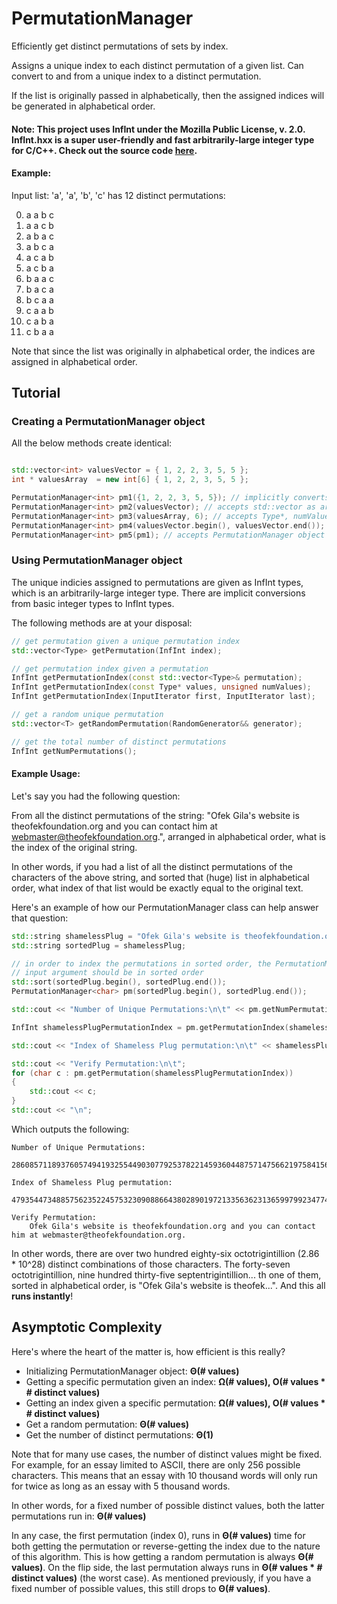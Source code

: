 # PermutationManager

Efficiently get distinct permutations of sets by index.

Assigns a unique index to each distinct permutation of a given list.
Can convert to and from a unique index to a distinct permutation.

If the list is originally passed in alphabetically, then the assigned indices will be generated in alphabetical order.

#### Note: This project uses InfInt under the Mozilla Public License, v. 2.0. InfInt.hxx is a super user-friendly and fast arbitrarily-large integer type for C/C++. Check out the source code [here][InfInt Link].

#### Example:

Input list: 'a', 'a', 'b', 'c' has 12 distinct permutations:

0. a a b c
1. a a c b
2. a b a c
3. a b c a
4. a c a b
5. a c b a
6. b a a c
7. b a c a
8. b c a a
9. c a a b
10. c a b a
11. c b a a

Note that since the list was originally in alphabetical order, the indices are assigned in alphabetical order.

## Tutorial

### Creating a PermutationManager object
All the below methods create identical:

```c++

std::vector<int> valuesVector = { 1, 2, 2, 3, 5, 5 };
int * valuesArray  = new int[6] { 1, 2, 2, 3, 5, 5 };

PermutationManager<int> pm1({1, 2, 2, 3, 5, 5}); // implicitly converts {} to std::vector
PermutationManager<int> pm2(valuesVector); // accepts std::vector as argument
PermutationManager<int> pm3(valuesArray, 6); // accepts Type*, numValues as arguments
PermutationManager<int> pm4(valuesVector.begin(), valuesVector.end()); // accepts first, last iterators
PermutationManager<int> pm5(pm1); // accepts PermutationManager object

```

### Using PermutationManager object
The unique indicies assigned to permutations are given as InfInt types, which is an arbitrarily-large integer type. There are implicit conversions from basic integer types to InfInt types.

The following methods are at your disposal:

```c++
// get permutation given a unique permutation index
std::vector<Type> getPermutation(InfInt index);

// get permutation index given a permutation
InfInt getPermutationIndex(const std::vector<Type>& permutation);
InfInt getPermutationIndex(const Type* values, unsigned numValues);
InfInt getPermutationIndex(InputIterator first, InputIterator last);

// get a random unique permutation
std::vector<T> getRandomPermutation(RandomGenerator&& generator);

// get the total number of distinct permutations
InfInt getNumPermutations();
```

#### Example Usage:
Let's say you had the following question:

From all the distinct permutations of the string: "Ofek Gila's website is theofekfoundation.org and you can contact him at webmaster@theofekfoundation.org.", arranged in alphabetical order, what is the index of the original string.

In other words, if you had a list of all the distinct permutations of the characters of the above string, and sorted that (huge) list in alphabetical order, what index of that list would be exactly equal to the original text.

Here's an example of how our PermutationManager class can help answer that question:

```c++
std::string shamelessPlug = "Ofek Gila's website is theofekfoundation.org and you can contact him at webmaster@theofekfoundation.org.";
std::string sortedPlug = shamelessPlug;

// in order to index the permutations in sorted order, the PermutationManager
// input argument should be in sorted order
std::sort(sortedPlug.begin(), sortedPlug.end());
PermutationManager<char> pm(sortedPlug.begin(), sortedPlug.end());

std::cout << "Number of Unique Permutations:\n\t" << pm.getNumPermutations() << "\n\n";

InfInt shamelessPlugPermutationIndex = pm.getPermutationIndex(shamelessPlug.begin(), shamelessPlug.end());

std::cout << "Index of Shameless Plug permutation:\n\t" << shamelessPlugPermutationIndex << "\n\n";

std::cout << "Verify Permutation:\n\t";
for (char c : pm.getPermutation(shamelessPlugPermutationIndex))
{
	std::cout << c;
}
std::cout << "\n";
```

Which outputs the following:
```
Number of Unique Permutations:
	286085711893760574941932554490307792537822145936044875714756621975841562153542497906811500322138510013235200000000000000

Index of Shameless Plug permutation:
	47935447348857562352245753230908866438028901972133563623136599799234774696454727103578770017046189947569576549074289177

Verify Permutation:
	Ofek Gila's website is theofekfoundation.org and you can contact him at webmaster@theofekfoundation.org.
```

In other words, there are over two hundred eighty-six octotrigintillion (2.86 * 10^28) distinct combinations of those characters. The forty-seven octotrigintillion, nine hundred thirty-five septentrigintillion... th one of them, sorted in alphabetical order, is "Ofek Gila's website is theofek...". And this all **runs instantly**!

## Asymptotic Complexity
Here's where the heart of the matter is, how efficient is this really?

 - Initializing PermutationManager object: **Θ(# values)**
 - Getting a specific permutation given an index: **Ω(# values), O(# values * # distinct values)**
 - Getting an index given a specific permutation: **Ω(# values), O(# values * # distinct values)**
 - Get a random permutation: **Θ(# values)**
 - Get the number of distinct permutations: **Θ(1)**


Note that for many use cases, the number of distinct values might be fixed. For example, for an essay limited to ASCII, there are only 256 possible characters. This means that an essay with 10 thousand words will only run for twice as long as an essay with 5 thousand words.

In other words, for a fixed number of possible distinct values, both the latter permutations run in: **Θ(# values)**

In any case, the first permutation (index 0), runs in **Θ(# values)** time for both getting the permutation or reverse-getting the index due to the nature of this algorithm. This is how getting a random permutation is always **Θ(# values)**. On the flip side, the last permutation always runs in **Θ(# values * # distinct values)** (the worst case). As mentioned previously, if you have a fixed number of possible values, this still drops to **Θ(# values)**.



[InfInt Link]: https://github.com/sercantutar/infint/blob/master/InfInt.h "InfInt source code"
